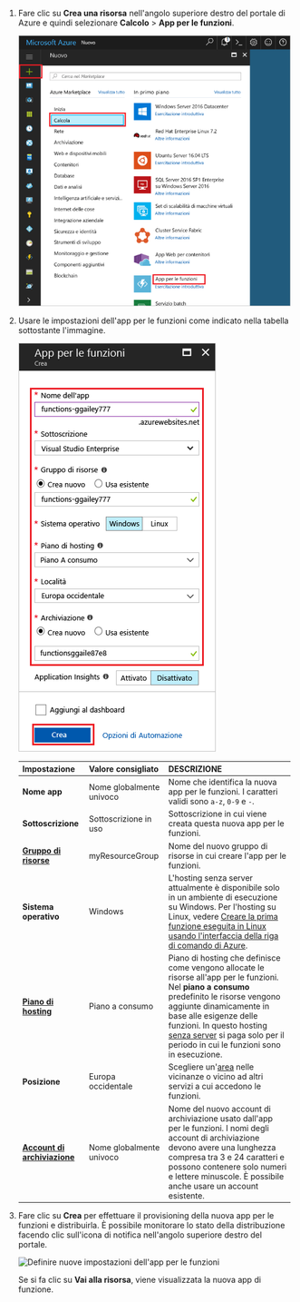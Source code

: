 1. Fare clic su **Crea una risorsa** nell'angolo superiore destro del portale di Azure e quindi selezionare **Calcolo** > **App per le funzioni**. 

    ![Creare un'app per le funzioni nel portale di Azure](./media/functions-create-function-app-portal/function-app-create-flow.png)

2. Usare le impostazioni dell'app per le funzioni come indicato nella tabella sottostante l'immagine.

    ![Definire nuove impostazioni dell'app per le funzioni](./media/functions-create-function-app-portal/function-app-create-flow2.png)

    | Impostazione      | Valore consigliato  | DESCRIZIONE                                        |
    | ------------ |  ------- | -------------------------------------------------- |
    | **Nome app** | Nome globalmente univoco | Nome che identifica la nuova app per le funzioni. I caratteri validi sono `a-z`, `0-9` e `-`.  | 
    | **Sottoscrizione** | Sottoscrizione in uso | Sottoscrizione in cui viene creata questa nuova app per le funzioni. | 
    | **[Gruppo di risorse](../articles/azure-resource-manager/resource-group-overview.md)** |  myResourceGroup | Nome del nuovo gruppo di risorse in cui creare l'app per le funzioni. | 
    | **Sistema operativo** | Windows | L'hosting senza server attualmente è disponibile solo in un ambiente di esecuzione su Windows. Per l'hosting su Linux, vedere [Creare la prima funzione eseguita in Linux usando l'interfaccia della riga di comando di Azure](../articles/azure-functions/functions-create-first-azure-function-azure-cli-linux.md). |
    | **[Piano di hosting](../articles/azure-functions/functions-scale.md)** |   Piano a consumo | Piano di hosting che definisce come vengono allocate le risorse all'app per le funzioni. Nel **piano a consumo** predefinito le risorse vengono aggiunte dinamicamente in base alle esigenze delle funzioni. In questo hosting [senza server](https://azure.microsoft.com/overview/serverless-computing/) si paga solo per il periodo in cui le funzioni sono in esecuzione.   |
    | **Posizione** | Europa occidentale | Scegliere un'[area](https://azure.microsoft.com/regions/) nelle vicinanze o vicino ad altri servizi a cui accedono le funzioni. |
    | **[Account di archiviazione](../articles/storage/common/storage-create-storage-account.md#create-a-storage-account)** |  Nome globalmente univoco |  Nome del nuovo account di archiviazione usato dall'app per le funzioni. I nomi degli account di archiviazione devono avere una lunghezza compresa tra 3 e 24 caratteri e possono contenere solo numeri e lettere minuscole. È possibile anche usare un account esistente. |

1. Fare clic su **Crea** per effettuare il provisioning della nuova app per le funzioni e distribuirla. È possibile monitorare lo stato della distribuzione facendo clic sull'icona di notifica nell'angolo superiore destro del portale. 

    ![Definire nuove impostazioni dell'app per le funzioni](./media/functions-create-function-app-portal/function-app-create-notification.png)

    Se si fa clic su **Vai alla risorsa**, viene visualizzata la nuova app di funzione.
